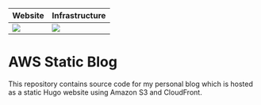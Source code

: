 Website                    |  Infrastructure
:------------------------- |:-------------------------
![](https://codebuild.eu-west-1.amazonaws.com/badges?uuid=eyJlbmNyeXB0ZWREYXRhIjoidWp6bytkcnRZWWdrTm4xR1FnR2hBRmZxTW93YzdmYUV5OHZObXNTSjRFUVRpMU9wRUM4Wk5qbkxSUzB2K2o5WUdLL3hQb3Nld1FEUmNkRjh1T3NHUUcwPSIsIml2UGFyYW1ldGVyU3BlYyI6IldualhzeXNyekZLaW1CL20iLCJtYXRlcmlhbFNldFNlcmlhbCI6MX0%3D&branch=main)  |  ![](https://codebuild.eu-west-1.amazonaws.com/badges?uuid=eyJlbmNyeXB0ZWREYXRhIjoidWp6bytkcnRZWWdrTm4xR1FnR2hBRmZxTW93YzdmYUV5OHZObXNTSjRFUVRpMU9wRUM4Wk5qbkxSUzB2K2o5WUdLL3hQb3Nld1FEUmNkRjh1T3NHUUcwPSIsIml2UGFyYW1ldGVyU3BlYyI6IldualhzeXNyekZLaW1CL20iLCJtYXRlcmlhbFNldFNlcmlhbCI6MX0%3D&branch=main)

# AWS Static Blog

This repository contains source code for my personal blog which is hosted as a static Hugo website using
Amazon S3 and CloudFront.
